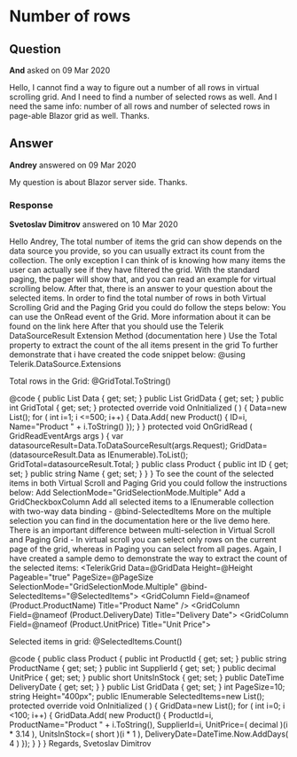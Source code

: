 # Number of rows

## Question

**And** asked on 09 Mar 2020

Hello, I cannot find a way to figure out a number of all rows
in virtual scrolling grid. And I need to find a number of selected
rows as well. And I need the same info: number of all rows and number of selected rows in page-able Blazor grid as well. Thanks.

## Answer

**Andrey** answered on 09 Mar 2020

My question is about Blazor server side. Thanks.

### Response

**Svetoslav Dimitrov** answered on 10 Mar 2020

Hello Andrey, The total number of items the grid can show depends on the data source you provide, so you can usually extract its count from the collection. The only exception I can think of is knowing how many items the user can actually see if they have filtered the grid. With the standard paging, the pager will show that, and you can read an example for virtual scrolling below. After that, there is an answer to your question about the selected items. In order to find the total number of rows in both Virtual Scrolling Grid and the Paging Grid you could do follow the steps below: You can use the OnRead event of the Grid. More information about it can be found on the link here After that you should use the Telerik DataSourceResult Extension Method (documentation here ) Use the Total property to extract the count of the all items present in the grid To further demonstrate that i have created the code snippet below: @using Telerik.DataSource.Extensions <TelerikGrid Data="@GridData" TotalCount="@GridTotal" Sortable="true" FilterMode="@GridFilterMode.FilterRow" Height="460px" RowHeight="60" PageSize="10" ScrollMode="@GridScrollMode.Virtual" OnRead="@OnGridRead">
<GridColumns>
<GridColumn Field="@nameof(Product.ID)" />
<GridColumn Field="@nameof(Product.Name)" />
</GridColumns>
</TelerikGrid>

<p> Total rows in the Grid: @GridTotal.ToString() </p>

@code { public List<Product> Data { get; set; } public List<Product> GridData { get; set; } public int GridTotal { get; set; } protected override void OnInitialized ( ) {
Data=new List<Product>(); for ( int i=1; i <=500; i++)
{
Data.Add( new Product()
{
ID=i,
Name="Product " + i.ToString()
});
}
} protected void OnGridRead ( GridReadEventArgs args ) { var datasourceResult=Data.ToDataSourceResult(args.Request);
GridData=(datasourceResult.Data as IEnumerable<Product>).ToList();
GridTotal=datasourceResult.Total;
} public class Product { public int ID { get; set; } public string Name { get; set; }
}
} To see the count of the selected items in both Virtual Scroll and Paging Grid you could follow the instructions below: Add SelectionMode="GridSelectionMode.Multiple" Add a GridCheckboxColumn Add all selected items to a IEnumerable collection with two-way data binding - @bind-SelectedItems More on the multiple selection you can find in the documentation here or the live demo here. There is an important difference between multi-selection in Virtual Scroll and Paging Grid - In virtual scroll you can select only rows on the current page of the grid, whereas in Paging you can select from all pages. Again, I have created a sample demo to demonstrate the way to extract the count of the selected items: <TelerikGrid Data=@GridData
Height=@Height
Pageable="true" PageSize=@PageSize SelectionMode="GridSelectionMode.Multiple" @bind-SelectedItems="@SelectedItems"> <GridColumns>
<GridCheckboxColumn SelectAll="true"></GridCheckboxColumn>
<GridColumn Field=@nameof (Product.ProductName) Title="Product Name" />
<GridColumn Field=@nameof (Product.DeliveryDate) Title="Delivery Date">
</GridColumn>
<GridColumn Field=@nameof (Product.UnitPrice) Title="Unit Price">
<Template>
@(String.Format( "{0:C2}", (context as Product).UnitPrice))
</Template>
</GridColumn>
</GridColumns>
</TelerikGrid> <p>
Selected items in grid: @SelectedItems.Count()
</p> @code { public class Product { public int ProductId { get; set; } public string ProductName { get; set; } public int SupplierId { get; set; } public decimal UnitPrice { get; set; } public short UnitsInStock { get; set; } public DateTime DeliveryDate { get; set; }
} public List<Product> GridData { get; set; } int PageSize=10; string Height="400px"; public IEnumerable<Product> SelectedItems=new List<Product>(); protected override void OnInitialized ( ) {
GridData=new List<Product>(); for ( int i=0; i <100; i++)
{
GridData.Add( new Product()
{
ProductId=i,
ProductName="Product " + i.ToString(),
SupplierId=i,
UnitPrice=( decimal )(i * 3.14 ),
UnitsInStock=( short )(i * 1 ),
DeliveryDate=DateTime.Now.AddDays( 4 )
});
}
}
} Regards, Svetoslav Dimitrov
